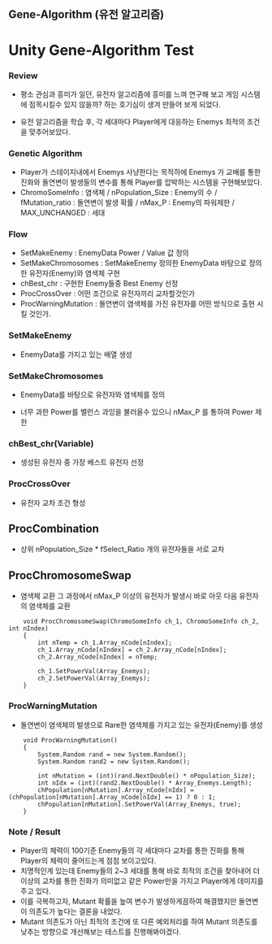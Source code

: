 ## Gene-Algorithm (유전 알고리즘)
# Unity Gene-Algorithm Test
### Review

- 평소 관심과 흥미가 일던, 유전자 알고리즘에 흥미를 느껴 연구해 보고 게임 시스템에 점목시킬수 있지 않을까? 하는 호기심이 생겨 만들어 보게 되었다.

- 유전 알고리즘을 학습 후, 각 세대마다 Player에게 대응하는 Enemys 최적의 조건을 맞추어보았다.

### Genetic Algorithm

- Player가 스테이지내에서 Enemys 사냥한다는 목적하에 Enemys 가 교배를 통한 진화와 돌연변이 발생들의 변수를 통해 Player를 압박하는 시스템을 구현해보았다.
- ChromoSomeInfo : 염색체 / nPopulation_Size : Enemy의 수 / fMutation_ratio : 돌연변이 발생 확률 / nMax_P : Enemy의 파워제한 / MAX_UNCHANGED : 세대

### Flow
- SetMakeEnemy : EnemyData Power / Value 값 정의
- SetMakeChromosomes : SetMakeEnemy 정의한 EnemyData 바탕으로 정의한 유전자(Enemy)와 염색체 구현
- chBest_chr : 구현한 Enemy들중 Best Enemy 선정
- ProcCrossOver : 어떤 조건으로 유전자끼리 교차할것인가
- ProcWarningMutation : 돌연변이 염색체를 가진 유전자를 어떤 방식으로 출현 시킬 것인가.

### SetMakeEnemy

- EnemyData를 가지고 있는 배열 생성

### SetMakeChromosomes

- EnemyData를 바탕으로 유전자와 염색체를 정의

- 너무 과한 Power를 밸런스 과잉을 불러올수 있으니 nMax_P 를 통하여 Power 제한

### chBest_chr(Variable)

- 생성된 유전자 중 가장 베스트 유전자 선정

### ProcCrossOver

- 유전자 교차 조건 형성
## ProcCombination

- 상위 nPopulation_Size * fSelect_Ratio 개의 유전자들을 서로 교차

## ProcChromosomeSwap

- 염색체 교환 그 과정에서 nMax_P 이상의 유전자가 발생시 바로 아웃 다음 유전자의 염색체를 교환
```
    void ProcChromosomeSwap(ChromoSomeInfo ch_1, ChromoSomeInfo ch_2, int nIndex)
    {
        int nTemp = ch_1.Array_nCode[nIndex];
        ch_1.Array_nCode[nIndex] = ch_2.Array_nCode[nIndex];
        ch_2.Array_nCode[nIndex] = nTemp;

        ch_1.SetPowerVal(Array_Enemys);
        ch_2.SetPowerVal(Array_Enemys);
    }
```

### ProcWarningMutation

- 돌연변이 염색체의 발생으로 Rare한 염색체를 가지고 있는 유전자(Enemy)를 생성
```
    void ProcWarningMutation()
    {
        System.Random rand = new System.Random();
        System.Random rand2 = new System.Random();

        int nMutation = (int)(rand.NextDouble() * nPopulation_Size);
        int nIdx = (int)(rand2.NextDouble() * Array_Enemys.Length);
        chPopulation[nMutation].Array_nCode[nIdx] = (chPopulation[nMutation].Array_nCode[nIdx] == 1) ? 0 : 1;
        chPopulation[nMutation].SetPowerVal(Array_Enemys, true);
    }
```

### Note / Result

- Player의 체력이 100기준 Enemy들의 각 세대마다 교차를 통한 진화를 통해 Player의 체력이 줄어드는게 점점 보이고있다.
- 치명적인게 있는데 Enemy들의 2~3 세대를 통해 바로 최적의 조건을 찾아내어 더 이상의 교차를 통한 진화가 의미없고 같은 Power만을 가지고 Player에게 데미지를 주고 있다.
- 이를 극복하고자, Mutant 확률을 높여 변수가 발생하게끔하여 해결했지만 돌연변이 의존도가 높다는 결론을 내었다.
- Mutant 의존도가 아닌 최적의 조건에 또 다른 예외처리를 하여 Mutant 의존도를 낮추는 방향으로 개선해보는 테스트를 진행해봐야겠다.
